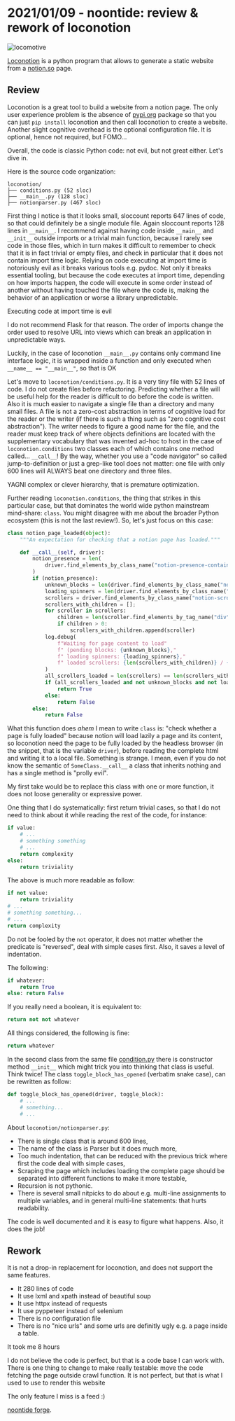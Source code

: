 # 2021/01/09 - noontide: review & rework of loconotion

![locomotive](https://images.unsplash.com/photo-1598645259510-08d6b5ffd7ac?ixlib=rb-1.2.1&q=85&fm=jpg&crop=entropy&cs=srgb&w=1024)

[Loconotion](https://github.com/leoncvlt/loconotion/) is a python
program that allows to generate a static website from a
[notion.so](http://notion.so/) page.

## Review

Loconotion is a great tool to build a website from a notion page. The
only user experience problem is the absence of
[pypi.org](http://pypi.org/) package so that you can just `pip install`
loconotion and then call
loconotion to create a website. Another slight cognitive
overhead is the optional configuration file. It is optional, hence not
required, but FOMO...

Overall, the code is classic Python code: not evil, but not great either.
Let's dive in.

Here is the source code organization:

```
loconotion/
├── conditions.py (52 sloc)
├── __main__.py (128 sloc)
├── notionparser.py (467 sloc)
```

First thing I notice is that it looks small, sloccount reports 647
lines of code, so that could definitely be a single module file. Again
sloccount reports 128 lines in `__main__`. I recommend against having
code inside `__main__` and `__init__` outside imports or a trivial main
function, because I rarely see code in those files, which in turn
makes it difficult to remember to check that it is in fact trivial or
empty files, and check in particular that it does not contain import
time logic. Relying on code executing at import time is notoriously
evil as it breaks various tools e.g. pydoc. Not only it breaks
essential tooling, but because the code executes at import time,
depending on how imports happen, the code will execute in some order
instead of another without having touched the file where the code is,
making the behavior of an application or worse a library
unpredictable.

Executing code at import time is evil

I do not recommend Flask for that reason. The order of imports change the
order used to resolve URL into views which can break an application in
unpredictable ways.

Luckily, in the case of loconotion `__main__.py` contains only command
line interface logic, it is wrapped inside a function and only
executed when `__name__ == "__main__"`, so that is OK

Let's move to `loconotion/conditions.py`. It is a very tiny file with
52 lines of code. I do not create files before refactoring. Predicting
whether a file will be useful help for the reader is difficult to do
before the code is written. Also it is much easier to navigate a
single file than a directory and many small files. A file is not a
zero-cost abstraction in terms of cognitive load for the reader or the
writer (if there is such a thing such as "zero cognitive cost
abstraction"). The writer needs to figure a good name for the file,
and the reader must keep track of where objects definitions are
located with the supplementary vocabulary that was invented ad-hoc to
host in the case of `loconotion.conditions` two classes each of which
contains one method called... `__call__`! By the way, whether you use a
"code navigator" so called jump-to-definition or just a grep-like tool
does not matter: one file with only 600 lines will ALWAYS beat one
directory and three files.

YAGNI complex or clever hierarchy, that is premature optimization.

Further reading `loconotion.conditions`, the thing that strikes in
this particular case, but that dominates the world wide python
mainstream mind-share: `class`. You might disagree with me about the
broader Python ecosystem (this is not the last review!). So, let's
just focus on this case:

```python
class notion_page_loaded(object):
    """An expectation for checking that a notion page has loaded."""

    def __call__(self, driver):
        notion_presence = len(
            driver.find_elements_by_class_name("notion-presence-container")
        )
        if (notion_presence):
            unknown_blocks = len(driver.find_elements_by_class_name("notion-unknown-block"))
            loading_spinners = len(driver.find_elements_by_class_name("loading-spinner"))
            scrollers = driver.find_elements_by_class_name("notion-scroller")
            scrollers_with_children = [];
            for scroller in scrollers:
                children = len(scroller.find_elements_by_tag_name("div"))
                if children > 0:
                    scrollers_with_children.append(scroller)
            log.debug(
                f"Waiting for page content to load"
                f" (pending blocks: {unknown_blocks},"
                f" loading spinners: {loading_spinners},"
                f" loaded scrollers: {len(scrollers_with_children)} / {len(scrollers)})"
            )
            all_scrollers_loaded = len(scrollers) == len(scrollers_with_children)
            if (all_scrollers_loaded and not unknown_blocks and not loading_spinners):
                return True
            else:
                return False
        else:
            return False
```

What this function does *ahem* I mean to write `class` is: "check
whether a page is fully loaded" because notion will load lazily a page
and its content, so loconotion need the page to be fully loaded by the
headless browser (in the snippet, that is the variable `driver`),
before reading the complete html and writing it to a local
file. Something is strange. I mean, even if you do not know the
semantic of `SomeClass.__call__` a class that inherits nothing and has
a single method is "prolly evil".

My first take would be to replace this class with one or more function, it
does not loose generality or expressive power.

One thing that I do systematically: first return trivial cases, so that I do
not need to think about it while reading the rest of the code, for instance:

```python
if value:
    # ...
    # something something
    # ...
    return complexity
else:
    return triviality
```

The above is much more readable as follow:

```python
if not value:
    return triviality
# ...
# something something...
# ...
return complexity
```

Do not be fooled by the `not` operator, it does not matter whether the
predicate is "reversed", deal with simple cases first. Also, it saves
a level of indentation.

The following:

```python
if whatever:
    return True
else: return False
```

If you really need a boolean, it is equivalent to:

```python
return not not whatever
```

All things considered, the following is fine:

```python
return whatever
```

In the second class from the same file
[condition.py](http://condition.py/) there is constructor method
`__init__` which might trick you into thinking that class is
useful. Think twice! The class `toggle_block_has_opened` (verbatim
snake case), can be rewritten as follow:

```python
def toggle_block_has_opened(driver, toggle_block):
    # ...
    # something...
    # ...
```

About `loconotion/notionparser.py`:

- There is single class that is around 600 lines,
- The name of the class is Parser but it does much more,
- Too much indentation, that can be reduced with the previous trick where first
the code deal with simple cases,
- Scraping the page which includes loading the complete page should be separated
into different functions to make it more testable,
- Recursion is not pythonic.
- There is several small nitpicks to do about e.g. multi-line assignments to
multiple variables, and in general multi-line statements: that hurts
readability.

The code is well documented and it is easy to figure what happens. Also, it
does the job!

## Rework

It is not a drop-in replacement for loconotion, and does not support the same
features.

- It 280 lines of code
- It use lxml and xpath instead of beautiful soup
- It use httpx instead of requests
- It use pyppeteer instead of selenium
- There is no configuration file
- There is no "nice urls" and some urls are definitly ugly e.g. a page
inside a table.

It took me 8 hours

I do not believe the code is perfect, but that is a code base I can
work with.  There is one thing to change to make really testable: move
the code fetching the page outside crawl function. It is not perfect,
but that is what I used to use to render this website

The only feature I miss is a feed :)

[noontide forge](https://github.com/amirouche/python-noontide).
